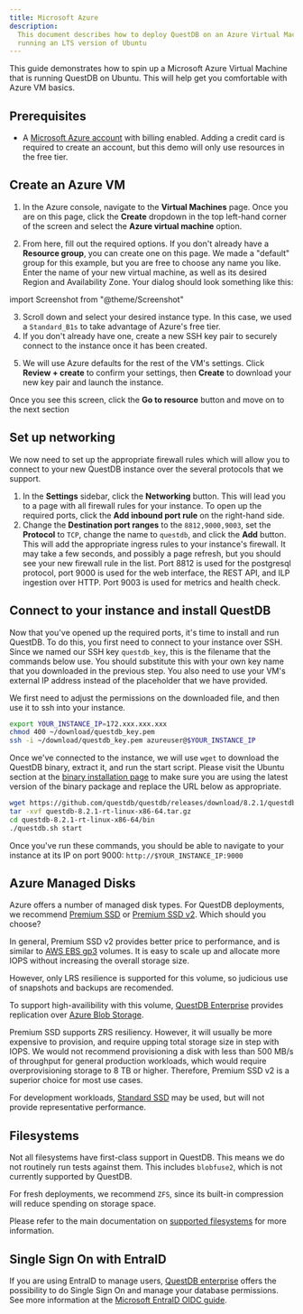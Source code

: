 ```yaml
---
title: Microsoft Azure
description:
  This document describes how to deploy QuestDB on an Azure Virtual Machine
  running an LTS version of Ubuntu
---
```


This guide demonstrates how to spin up a Microsoft Azure Virtual Machine that is
running QuestDB on Ubuntu. This will help get you comfortable with Azure VM
basics.

## Prerequisites

- A [Microsoft Azure account](https://azure.microsoft.com/) with billing
  enabled. Adding a credit card is required to create an account, but this demo
  will only use resources in the free tier.

## Create an Azure VM

1. In the Azure console, navigate to the **Virtual Machines** page. Once you are
   on this page, click the **Create** dropdown in the top left-hand corner of
   the screen and select the **Azure virtual machine** option.

2. From here, fill out the required options. If you don't already have a
   **Resource group**, you can create one on this page. We made a "default"
   group for this example, but you are free to choose any name you like. Enter
   the name of your new virtual machine, as well as its desired Region and
   Availability Zone. Your dialog should look something like this:

import Screenshot from "@theme/Screenshot"

<Screenshot
  alt="The Create Instance dialog on Microsoft Azure"
  height={598}
  src="images/guides/microsoft-azure-ubuntu/create-vm.webp"
  width={650}
/>

3. Scroll down and select your desired instance type. In this case, we used a
   `Standard_B1s` to take advantage of Azure's free tier.
4. If you don't already have one, create a new SSH key pair to securely connect
   to the instance once it has been created.

<Screenshot
  alt="The Create Instance dialog on Microsoft Azure, continued"
  height={598}
  src="images/guides/microsoft-azure-ubuntu/ssh-setup.webp"
  width={650}
/>

5. We will use Azure defaults for the rest of the VM's settings. Click
   **Review + create** to confirm your settings, then **Create** to download
   your new key pair and launch the instance.

<Screenshot
  alt="Deployment Complete"
  height={598}
  src="images/guides/microsoft-azure-ubuntu/deployment-complete.webp"
  width={650}
/>

Once you see this screen, click the **Go to resource** button and move on to the
next section

## Set up networking

We now need to set up the appropriate firewall rules which will allow you to
connect to your new QuestDB instance over the several protocols that we support.

1. In the **Settings** sidebar, click the **Networking** button. This will lead
   you to a page with all firewall rules for your instance. To open up the
   required ports, click the **Add inbound port rule** on the right-hand side.
2. Change the **Destination port ranges** to the `8812,9000,9003`, set the
   **Protocol** to `TCP`, change the name to `questdb`, and click the **Add**
   button. This will add the appropriate ingress rules to your instance's
   firewall. It may take a few seconds, and possibly a page refresh, but you
   should see your new firewall rule in the list. Port 8812 is used for the
   postgresql protocol, port 9000 is used for the web interface, the REST API,
   and ILP ingestion over HTTP. Port 9003 is used for metrics and health check.

<Screenshot
  alt="Firewall rules for your Azure VM"
  height={598}
  src="images/guides/microsoft-azure-ubuntu/firewall-rules.webp"
  width={650}
/>

## Connect to your instance and install QuestDB

Now that you've opened up the required ports, it's time to install and run
QuestDB. To do this, you first need to connect to your instance over SSH. Since
we named our SSH key `questdb_key`, this is the filename that the commands below
use. You should substitute this with your own key name that you downloaded in
the previous step. You also need to use your VM's external IP address instead of
the placeholder that we have provided.

We first need to adjust the permissions on the downloaded file, and then use it
to ssh into your instance.

```bash
export YOUR_INSTANCE_IP=172.xxx.xxx.xxx
chmod 400 ~/download/questdb_key.pem
ssh -i ~/download/questdb_key.pem azureuser@$YOUR_INSTANCE_IP
```

Once we've connected to the instance, we will use `wget`
to download the QuestDB binary, extract it, and run the start script. Please visit
the Ubuntu section at the [binary installation page](/download/) to make sure you are using the latest
version of the binary package and replace the URL below as appropriate.


```bash
wget https://github.com/questdb/questdb/releases/download/8.2.1/questdb-8.2.1-rt-linux-x86-64.tar.gz
tar -xvf questdb-8.2.1-rt-linux-x86-64.tar.gz
cd questdb-8.2.1-rt-linux-x86-64/bin
./questdb.sh start
```

Once you've run these commands, you should be able to navigate to your instance
at its IP on port 9000: `http://$YOUR_INSTANCE_IP:9000`

<Screenshot
  alt="Firewall rules for your Azure VM"
  height={598}
  src="images/guides/microsoft-azure-ubuntu/web-console.webp"
  width={650}
/>

## Azure Managed Disks

Azure offers a number of managed disk types. For QuestDB deployments, we recommend [Premium SSD](https://learn.microsoft.com/en-us/azure/virtual-machines/disks-types#premium-ssds) or [Premium SSD v2](https://learn.microsoft.com/en-us/azure/virtual-machines/disks-types#premium-ssd-v2). Which should you choose?

In general, Premium SSD v2 provides better price to performance, and is similar to [AWS EBS gp3](https://aws.amazon.com/ebs/general-purpose/) volumes. It is easy to scale up and allocate more IOPS without increasing the overall storage size.

However, only LRS resilience is supported for this volume, so judicious use of snapshots and backups are recomended.

To support high-availibility with this volume, [QuestDB Enterprise](/enterprise/) provides replication over [Azure Blob Storage](https://azure.microsoft.com/en-gb/products/storage/blobs).

Premium SSD supports ZRS resiliency. However, it will usually be more expensive to provision, and require upping total storage size in step with IOPS. We would not recommend provisioning a disk with less than 500 MB/s of throughput for general production workloads, which would require overprovisioning storage to 8 TB or higher. Therefore, Premium SSD v2 is a superior choice for most use cases.

For development workloads, [Standard SSD](https://learn.microsoft.com/en-us/azure/virtual-machines/disks-types#standard-ssds) may be used, but will not provide representative performance.

## Filesystems

Not all filesystems have first-class support in QuestDB. This means we do not routinely run tests against them. This includes `blobfuse2`, which is not currently supported by QuestDB.

For fresh deployments, we recommend `ZFS`, since its built-in compression will reduce spending on storage space.

Please refer to the main documentation on [supported filesystems](/docs/deployment/capacity-planning/#supported-filesystems) for more information.

## Single Sign On with EntraID

If you are using EntraID to manage users, [QuestDB enterprise](/enterprise) offers the possibility to do Single Sign On and manage your database permissions.
See more information at the [Microsoft EntraID OIDC guide](/docs/guides/microsoft-entraid-oidc).
